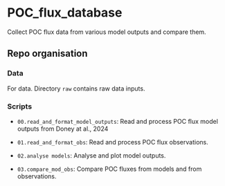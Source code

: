 # POC_flux_database

Collect POC flux data from various model outputs and compare them.

## Repo organisation

### Data

For data. Directory `raw` contains raw data inputs.

### Scripts

-   `00.read_and_format_model_outputs`: Read and process POC flux model outputs from Doney at al., 2024

-   `01.read_and_format_obs`: Read and process POC flux observations.

-   `02.analyse models`: Analyse and plot model outputs.

-   `03.compare_mod_obs`: Compare POC fluxes from models and from observations.
